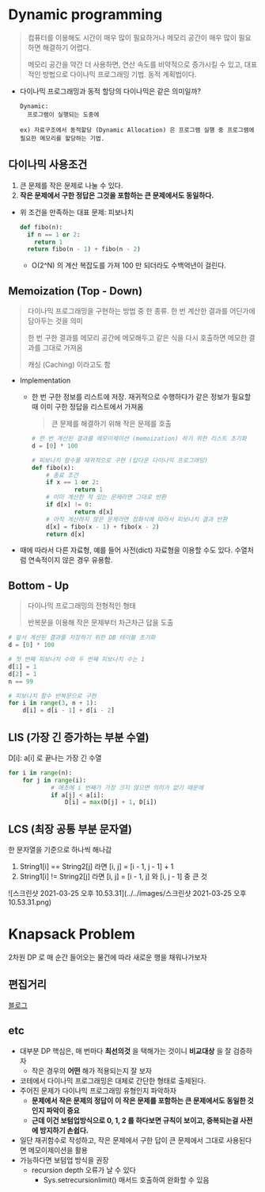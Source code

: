 # Dynamic programming

> 컴퓨터를 이용해도 시간이 매우 많이 필요하거나 메모리 공간이 매우 많이 필요하면 해결하기 어렵다.
>
> 메모리 공간을 약간 더 사용하면, 연산 속도를 비약적으로 증가시킬 수 있고, 대표적인 방법으로 다이나믹 프로그래밍 기법. 동적 계획법이다.



- 다이나믹 프로그래밍과 동적 할당의 다이나믹은 같은 의미일까?

  ```
  Dynamic: 
  	프로그램이 실행되는 도중에
  	
  ex) 자료구조에서 동적할당 (Dynamic Allocation) 은 프로그램 실행 중 프로그램에 필요한 메모리를 할당하는 기법.
  ```



## 다이나믹 사용조건

1. 큰 문제를 작은 문제로 나눌 수 있다.
2. **작은 문제에서 구한 정답은 그것을 포함하는 큰 문제에서도 동일하다.**

- 위 조건을 만족하는 대표 문제: 피보나치

  ```python
  def fibo(n):
    if n == 1 or 2:
      return 1
    return fibo(n - 1) + fibo(n - 2)
  ```

  - O(2^N) 의 계산 복잡도를 가져 100 만 되더라도 수백억년이 걸린다.



## Memoization (Top - Down)

> 다이나믹 프로그래밍을 구현하는 방법 중 한 종류.
> 한 번 계산한 결과를 어딘가에 담아두는 것을 의미
>
> 한 번 구한 결과를 메모리 공간에 메모해두고 같은 식을 다시 호출하면 메모한 결과를 그대로 가져옴
>
> 캐싱 (Caching) 이라고도 함

- Implementation

  - 한 번 구한 정보를 리스트에 저장. 재귀적으로 수행하다가 같은 정보가 필요할 때 이미 구한 정답을 리스트에서 가져옴

    > 큰 문제를 해결하기 위해 작은 문제를 호출

    ```python
    # 한 번 계산된 결과를 메모이제이션 (memoization) 하기 위한 리스트 초기화
    d = [0] * 100
    
    # 피보나치 함수를 재귀적으로 구현 (탑다운 다이나믹 프로그래밍)
    def fibo(x):
      	# 종료 조건
        if x == 1 or 2:
        		return 1
      	# 이미 계산한 적 있는 문제라면 그대로 반환
      	if d[x] != 0:
        		return d[x]
      	# 아직 계산하지 않은 문제라면 점화식에 따라서 피보나치 결과 반환
      	d[x] = fibo(x - 1) + fibo(x - 2)
      	return d[x]
    ```

- 때에 따라서 다른 자료형, 예를 들어 사전(dict) 자료형을 이용할 수도 있다. 수열처럼 연속적이지 않은 경우 유용함.

  

  

## Bottom - Up

> 다이나믹 프로그래밍의 전형적인 형태
>
> 반복문을 이용해 작은 문제부터 차근차근 답을 도출

```python
# 앞서 계산된 결과를 저장하기 위한 DB 테이블 초기화
d = [0] * 100

# 첫 번째 피보나치 수와 두 번째 피보나치 수는 1
d[1] = 1
d[2] = 1
n == 99

# 피보나치 함수 반복문으로 구현
for i in range(3, n + 1):
    d[i] = d[i - 1] + d[i - 2]
```



## LIS (가장 긴 증가하는 부분 수열)

D[i]: a[i] 로 끝나는 가장 긴 수열

```python
for i in range(n):
    for j in range(i):
            # 애초에 i 번째가 가장 크지 않으면 의미가 없기 때문에
    		if a[j] < a[i]:
        		D[i] = max(D[j] + 1, D[i])
```



## LCS (최장 공통 부분 문자열)

한 문자열을 기준으로 하나씩 해나감

1. String1[i] == String2[j] 라면 [i, j] = [i - 1, j - 1] + 1
2. String1[i] != String2[j] 라면 [i, j] = [i - 1, j] 와 [i, j - 1] 중 큰 것

![스크린샷 2021-03-25 오후 10.53.31](../../images/스크린샷 2021-03-25 오후 10.53.31.png)



# Knapsack Problem

2차원 DP 로 매 순간 들어오는 물건에 따라 새로운 행을 채워나가보자



## 편집거리

[블로그](https://hsp1116.tistory.com/41)



## etc

- 대부분 DP 핵심은, 매 번마다 **최선의것** 을 택해가는 것이니 **비교대상** 을 잘 검증하자
  - 작은 경우의 **어떤** 해가 적용되는지 잘 보자
- 코테에서 다이나믹 프로그래밍은 대체로 간단한 형태로 출제된다.
- 주어진 문제가 다이나믹 프로그래밍 유형인지 파악하자
  - **문제에서 작은 문제의 정답이 이 작은 문제를 포함하는 큰 문제에서도 동일한 것인지 파악이 중요**
  - **근데 이건 보텀업방식으로 0, 1, 2 를 하다보면 규칙이 보이고, 중복되는걸 사전에 방지하기 손쉽다.**
- 일단 재귀함수로 작성하고, 작은 문제에서 구한 답이 큰 문제에서 그대로 사용된다면 메모이제이션을 활용
- 가능하다면 보텀업 방식을 권장
  - recursion depth 오류가 날 수 있다
    - Sys.setrecursionlimit() 매서드 호출하여 완화할 수 있음